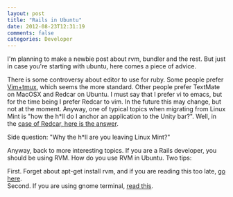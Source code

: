 ```yaml
---
layout: post
title: "Rails in Ubuntu"
date: 2012-08-23T12:31:19
comments: false
categories: Developer
---
```


I'm planning to make a newbie post about rvm, bundler and the rest. But just in case you're starting with ubuntu, here comes a piece of advice.


There is some controversy about editor to use for ruby. Some people prefer <a href="http://blog.hawkhost.com/2010/06/28/tmux-the-terminal-multiplexer/" target="_blank">Vim+tmux</a>, which seems the more standard. Other people prefer TextMate on MacOSX and Redcar on Ubuntu. I must say that I prefer vi to emacs, but for the time being I prefer Redcar to vim. In the future this may change, but not at the moment. Anyway, one of typical topics when migrating from Linux Mint is "how the h*ll do I anchor an application to the Unity bar?". Well, in the <a href="http://askubuntu.com/a/84913/19175" target="_blank">case of Redcar, here is the answer</a>.


Side question: "Why the h*ll are you leaving Linux Mint?"


Anyway, back to more interesting topics. If you are a Rails developer, you should be using RVM. How do you use RVM in Ubuntu. Two tips:


First. Forget about apt-get install rvm, and if you are reading this too late, <a href="http://stackoverflow.com/questions/9056008/installed-ruby-1-9-3-with-rvm-but-command-line-doesnt-show-ruby-v/9056395#9056395" target="_blank">go here</a>.<br />Second. If you are using gnome terminal, <a href="https://rvm.io/integration/gnome-terminal/" target="_blank">read this</a>.


<br />

